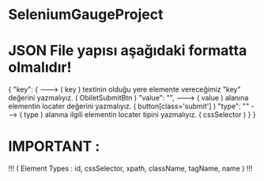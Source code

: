 # SeleniumGaugeProject


# JSON File yapısı aşağıdaki formatta olmalıdır!
  {
    "key": {                 ---> ( key ) textinin olduğu yere elemente vereceğimiz "key" değerini yazmalıyız. ( ObiletSubmitBtn )
    "value": "",             ---> ( value ) alanına elementin locater değerini yazmalıyız. ( button[class='submit'] ) 
    "type": ""               ---> ( type ) alanına ilgili elementin locater tipini yazmalıyız. ( cssSelector )
    }
  }
  
  # IMPORTANT :
  !!! ( Element Types : id, cssSelector, xpath, className, tagName, name ) !!!
